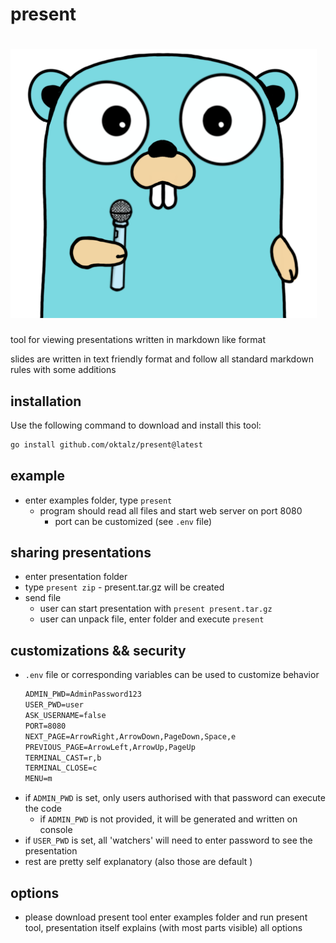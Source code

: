 # present

# ![present](assets/go-mic.png "present")

tool for viewing presentations written in markdown like format

slides are written in text friendly format and follow all standard
markdown rules with some additions


## installation
Use the following command to download and install this tool:
```sh
go install github.com/oktalz/present@latest
```

## example

- enter examples folder, type `present`
  - program should read all files and start web server on port 8080
    - port can be customized (see `.env` file)

## sharing presentations

- enter presentation folder
- type `present zip` - present.tar.gz will be created
- send file
  - user can start presentation with `present present.tar.gz`
  - user can unpack file, enter folder and execute `present`

## customizations && security
- `.env` file or corresponding variables can be used to customize behavior
  ```txt
  ADMIN_PWD=AdminPassword123
  USER_PWD=user
  ASK_USERNAME=false
  PORT=8080
  NEXT_PAGE=ArrowRight,ArrowDown,PageDown,Space,e
  PREVIOUS_PAGE=ArrowLeft,ArrowUp,PageUp
  TERMINAL_CAST=r,b
  TERMINAL_CLOSE=c
  MENU=m
  ```
- if `ADMIN_PWD` is set, only users authorised with that password can execute the code
  - if `ADMIN_PWD` is not provided, it will be generated and written on console
- if `USER_PWD` is set, all 'watchers' will need to enter password to see the presentation
- rest are pretty self explanatory (also those are default )

## options

- please download present tool enter examples folder and run present tool,
  presentation itself explains (with most parts visible) all options
